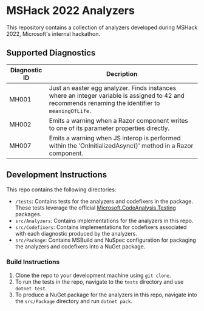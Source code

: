 # MSHack 2022 Analyzers

This repository contains a collection of analyzers developed during MSHack 2022, Microsoft's internal hackathon.

## Supported Diagnostics

| Diagnostic ID | Decription                                                                                                                                          |
| ------------- | --------------------------------------------------------------------------------------------------------------------------------------------------- |
| MH001         | Just an easter egg analyzer. Finds instances where an integer variable is assigned to 42 and recommends renaming the identifier to `meaningOfLife`. |
| MH002         | Emits a warning when a Razor component writes to one of its parameter properties directly.                                                          |
| MH007         | Emits a warning when JS interop is performed within the 'OnInitializedAsync()' method in a Razor component.                                         |

## Development Instructions

This repo contains the following directories:

- `/tests`: Contains tests for the analyzers and codefixers in the package. These tests leverage the official [Microsoft.CodeAnalysis.Testing](https://github.com/dotnet/roslyn-sdk/blob/main/src/Microsoft.CodeAnalysis.Testing/README.md) packages.
- `src/Analyzers`: Contains implementations for the analyzers in this repo.
- `src/Codefixers`: Contains implementations for codefixers associated with each diagnostic produced by the analyzers.
- `src/Package`: Contains MSBuild and NuSpec configuration for packaging the analyzers and codefixers into a NuGet package.

### Build Instructions

1. Clone the repo to your development machine using `git clone`.
2. To run the tests in the repo, navigate to the `tests` directory and use `dotnet test`.
3. To produce a NuGet package for the analyzers in this repo, navigate into the `src/Package` directory and run `dotnet pack`.
